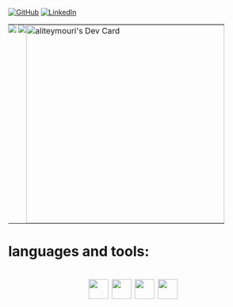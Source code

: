 <p>
  <a href="https://github.com/aliteymouri"><img src="https://img.shields.io/github/followers/aliteymouri.svg?label=GitHub&style=social" alt="GitHub"></a>
  <a href="https://www.linkedin.com/in/Aliteymourii"><img src="https://img.shields.io/badge/LinkedIn--_.svg?style=social&logo=linkedin" alt="LinkedIn"></a>
</p>
<table cellpadding="0">
  <tr style="border-top: none; padding: 0;">
    <td valign="top" style="border: none; padding: 0">
      <img src="https://github-readme-stats.vercel.app/api?username=aliteymouri&show_icons=true&count_private=true&theme=algolia">
      <img src="https://github-readme-stats.vercel.app/api/top-langs/?username=aliteymouri&layout=compact&theme=algolia&card_width=445">
    </td>
    <td valign="top" style="border: none; padding: 0">
    <a href="https://app.daily.dev/aliteymouri"><img src="https://api.daily.dev/devcards/7931cba18bff4f6c83544f10ea18cf25.png?r=s10" width="400"       alt="aliteymouri's Dev Card"/></a>
    </td>
  </tr>
</table>

# **languages and tools:**  
<div align="center">
<!-- START: PROGRAMMING LANGUAGES -->
  
<code><img height="40" src="@/../assests/img/tools/git.png"></code>
<code><img height="40" src="@/../assests/img/tools/mysql.png"></code>
<code><img height="40" src="@/../assests/img/tools/python.png"></code>
<code><img height="40" src="@/../assests/img/tools/javascript.png"></code>
=
#
<!-- END: PROGRAMMING LANGUAGES -->
</div>

